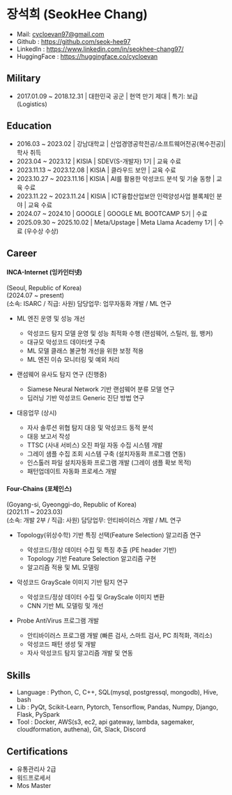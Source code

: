 # **장석희 (SeokHee Chang)**

- Mail: <cycloevan97@gmail.com>
- Github : <https://github.com/seok-hee97>
- LinkedIn : <https://www.linkedin.com/in/seokhee-chang97/>
- HuggingFace : <https://huggingface.co/cycloevan>

## **Military**
- 2017.01.09 ~ 2018.12.31 | 대한민국 공군 | 현역 만기 제대  | 특기: 보급(Logistics)

## **Education**
- 2016.03 ~ 2023.02 | 강남대학교 | 산업경영공학전공/소프트웨어전공(복수전공)| 학사 취득   
- 2023.04 ~ 2023.12 | KISIA | SDEV(S-개발자) 1기 | 교육 수료 
- 2023.11.13 ~ 2023.12.08 | KISIA | 클라우드 보안 | 교육 수료  
- 2023.10.27 ~ 2023.11.16 | KISIA | AI를 활용한 악성코드 분석 및 기술 동향 | 교육 수료   
- 2023.11.22 ~ 2023.11.24 | KISIA | ICT융합산업보안 인력양성사업 블록체인 분야 | 교육 수료
- 2024.07 ~ 2024.10 | GOOGLE | GOOGLE ML BOOTCAMP 5기 | 수료
- 2025.09.30 ~ 2025.10.02 | Meta/Upstage | Meta Llama Academy 1기 | 수료 (우수상 수상)


## **Career**    

#### **INCA-Internet (잉카인터넷)**
(Seoul, Republic of Korea)  
(2024.07 ~ present)  
(소속: ISARC / 직급: 사원)
담당업무: 업무자동화 개발 / ML 연구

- ML 엔진 운영 및 성능 개선
  - 악성코드 탐지 모델 운영 및 성능 최적화 수행 (랜섬웨어, 스틸러, 웜, 뱅커)
  - 대규모 악성코드 데이터셋 구축
  - ML 모델 클래스 불균형 개선을 위한 보정 적용
  - ML 엔진 이슈 모니터링 및 예외 처리

- 랜섬웨어 유사도 탐지 연구 (진행중)
  - Siamese Neural Network 기반 랜섬웨어 분류 모델 연구
  - 딥러닝 기반 악성코드 Generic 진단 방법 연구

- 대응업무 (상시)
  - 자사 솔루션 위협 탐지 대응 및 악성코드 동적 분석
  - 대응 보고서 작성
  - TTSC (사내 서비스) 오진 파일 자동 수집 시스템 개발
  - 그레이 샘플 수집 조회 시스템 구축 (설치자동화 프로그램 연동)
  - 인스톨러 파일 설치자동화 프로그램 개발 (그레이 샘플 확보 목적)
  - 패턴업데이트 자동화 프로세스 개발

#### **Four-Chains (포체인스)**
(Goyang-si, Gyeonggi-do, Republic of Korea)  
(2021.11 ~ 2023.03)  
(소속: 개발 2부 / 직급: 사원)
담당업무: 안티바이러스 개발 / ML 연구

- Topology(위상수학) 기반 특징 선택(Feature Selection) 알고리즘 연구
  - 악성코드/정상 데이터 수집 및 특징 추출 (PE header 기반)
  - Topology 기반 Feature Selection 알고리즘 구현
  - 알고리즘 적용 및 ML 모델링

- 악성코드 GrayScale 이미지 기반 탐지 연구
  - 악성코드/정상 데이터 수집 및 GrayScale 이미지 변환
  - CNN 기반 ML 모델링 및 개선

- Probe AntiVirus 프로그램 개발
  - 안티바이러스 프로그램 개발 (빠른 검사, 스마트 검사, PC 최적화, 격리소)
  - 악성코드 패턴 생성 및 개발
  - 자사 악성코드 탐지 알고리즘 개발 및 연동

## **Skills**    
- Language : Python, C, C++, SQL(mysql, postgressql, mongodb), Hive, bash     
- Lib : PyQt, Scikit-Learn, Pytorch, Tensorflow, Pandas, Numpy, Django, Flask, PySpark     
- Tool : Docker, AWS(s3, ec2, api gateway, lambda, sagemaker, cloudformation, authena), Git, Slack, Discord         
   

## **Certifications**
 - 유통관리사 2급
 - 워드프로세서
 - Mos Master





